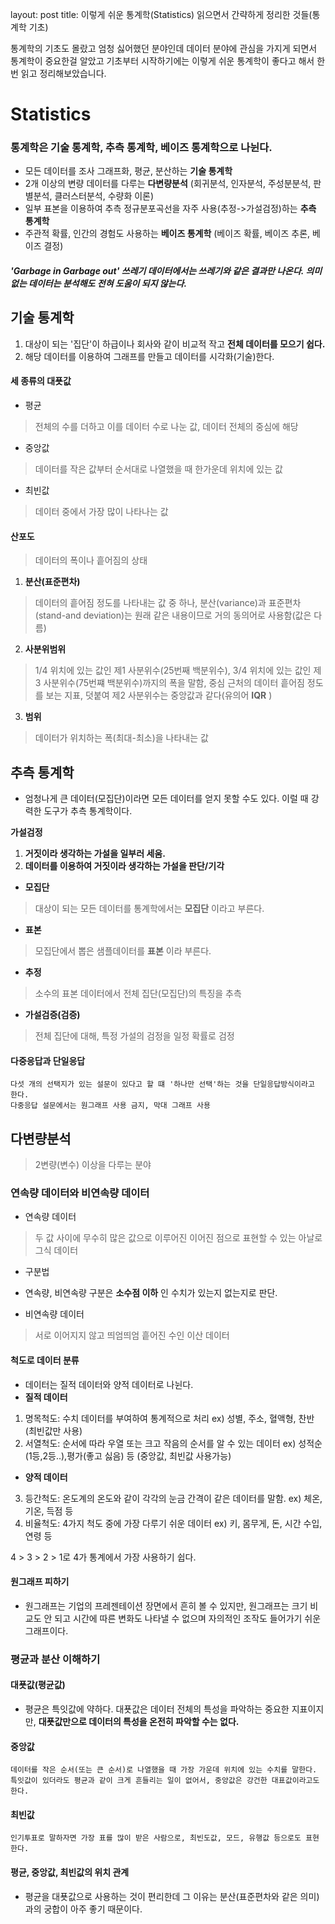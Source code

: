 layout: post
title: 이렇게 쉬운 통계학(Statistics) 읽으면서 간략하게 정리한 것들(통계학 기초)







통계학의 기초도 몰랐고 엄청 싫어했던 분야인데 데이터 분야에 관심을 가지게 되면서 통계학이 중요한걸 알았고 기초부터 시작하기에는 이렇게 쉬운 통계학이 좋다고 해서 한번 읽고 정리해보았습니다.

# Statistics

### 통계학은 기술 통계학, 추측 통계학, 베이즈 통계학으로 나뉜다.
+ 모든 데이터를 조사 그래프화, 평균, 분산하는 __기술 통계학__
+ 2개 이상의 변량 데이터를 다루는 __다변량분석__ (회귀분석, 인자분석, 주성분분석, 판별분석, 클러스터분석, 수량화 이론)
+ 일부 표본을 이용하여 추측 정규분포곡선을 자주 사용(추정->가설검정)하는 __추측 통계학__
+ 주관적 확률, 인간의 경험도 사용하는 __베이즈 통계학__ (베이즈 확률, 베이즈 추론, 베이즈 결정)

##### 'Garbage in Garbage out' 쓰레기 데이터에서는 쓰레기와 같은 결과만 나온다. 의미 없는 데이터는 분석해도 전혀 도움이 되지 않는다.

## 기술 통계학
1. 대상이 되는 '집단'이 하급이나 회사와 같이 비교적 작고 __전체 데이터를 모으기 쉽다.__ 
2. 해당 데이터를 이용하여 그래프를 만들고 데이터를 시각화(기술)한다.

#### 세 종류의 대푯값
+ 평균
> 전체의 수를 더하고 이를 데이터 수로 나눈 값, 데이터 전체의 중심에 해당
+ 중앙값
> 데이터를 작은 값부터 순서대로 나열했을 때 한가운데 위치에 있는 값
+ 최빈값
> 데이터 중에서 가장 많이 나타나는 값

#### 산포도
> 데이터의 폭이나 흩어짐의 상태

1. __분산(표준편차)__
> 데이터의 흩어짐 정도를 나타내는 값 중 하나, 분산(variance)과 표준편차(stand-and deviation)는 원래 같은 내용이므로 거의 동의어로 사용함(값은 다름)

2. __사분위범위__
> 1/4 위치에 있는 값인 제1 사분위수(25번째 백분위수), 3/4 위치에 있는 값인 제3 사분위수(75번쨰 백분위수)까지의 폭을 말함, 중심 근처의 데이터 흩어짐 정도를 보는 지표, 덧붙여 제2 사분위수는 중앙값과 같다(유의어 __IQR__ )

3. __범위__
> 데이터가 위치하는 폭(최대-최소)을 나타내는 값


## 추측 통계학
+ 엄청나게 큰 데이터(모집단)이라면 모든 데이터를 얻지 못할 수도 있다. 이럴 때 강력한 도구가 추측 통계학이다.

__가설검정__
1. __거짓이라 생각하는 가설을 일부러 세움.__
2. __데이터를 이용하여 거짓이라 생각하는 가설을 판단/기각__


+ __모집단__
> 대상이 되는 모든 데이터를 통계학에서는 __모집단__ 이라고 부른다.

+ __표본__
> 모집단에서 뽑은 샘플데이터를 __표본__ 이라 부른다.

+ __추정__
> 소수의 표본 데이터에서 전체 집단(모집단)의 특징을 추측

+ __가설검증(검증)__
> 전체 집단에 대해, 특정 가설의 검정을 일정 확률로 검정

#### 다중응답과 단일응답
    다섯 개의 선택지가 있는 설문이 있다고 할 떄 '하나만 선택'하는 것을 단일응답방식이라고 한다.
    다중응답 설문에서는 원그래프 사용 금지, 막대 그래프 사용

## 다변량분석
> 2변량(변수) 이상을 다루는 분야


### 연속량 데이터와 비연속량 데이터
+ 연속량 데이터
> 두 값 사이에 무수히 많은 값으로 이루어진 이어진 점으로 표현할 수 있는 아날로그식 데이터

+ 구분법
- 연속량, 비연속량 구분은 __소수점 이하__ 인 수치가 있는지 없는지로 판단.

+ 비연속량 데이터
> 서로 이어지지 않고 띄엄띄엄 흩어진 수인 이산 데이터


#### 척도로 데이터 분류
+ 데이터는 질적 데이터와 양적 데이터로 나뉜다.
+ __질적 데이터__
1. 명목척도: 수치 데이터를 부여하여 통계적으로 처리 ex) 성별, 주소, 혈액형, 찬반 (최빈값만 사용)
2. 서열척도: 순서에 따라 우열 또는 크고 작음의 순서를 알 수 있는 데이터 ex) 성적순(1등,2등..),평가(좋고 싫음) 등 (중앙값, 최빈값 사용가능)
+ __양적 데이터__
3. 등간척도: 온도계의 온도와 같이 각각의 눈금 간격이 같은 데이터를 말함. ex) 체온, 기온, 득점 등
4. 비율척도: 4가지 척도 중에 가장 다루기 쉬운 데이터 ex) 키, 몸무게, 돈, 시간 수입, 연령 등

4 > 3 > 2 > 1로 4가 통계에서 가장 사용하기 쉽다.

#### 원그래프 피하기 
+ 원그래프는 기업의 프레젠테이션 장면에서 흔히 볼 수 있지만, 원그래프는 크기 비교도 안 되고 시간에 따른 변화도 나타낼 수 없으며 자의적인 조작도 들어가기 쉬운 그래프이다.

### 평균과 분산 이해하기
#### 대푯값(평균값)
+ 평균은 특잇값에 약하다. 대푯값은 데이터 전체의 특성을 파악하는 중요한 지표이지만, __대푯값만으로 데이터의 특성을 온전히 파악할 수는 없다.__
#### 중앙값
    데이터를 작은 순서(또는 큰 순서)로 나열했을 때 가장 가운데 위치에 있는 수치를 말한다. 특잇값이 있더라도 평균과 같이 크게 흔들리는 일이 없어서, 중앙값은 강건한 대표값이라고도 한다.
#### 최빈값
    인기투표로 말하자면 가장 표를 많이 받은 사람으로, 최빈도값, 모드, 유행값 등으로도 표현한다.

#### 평균, 중앙값, 최빈값의 위치 관계
+ 평균을 대푯값으로 사용하는 것이 편리한데 그 이유는 분산(표준편차와 같은 의미)과의 궁합이 아주 좋기 때문이다.
